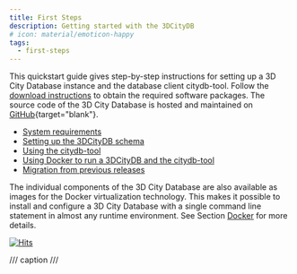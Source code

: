 ```yaml
---
title: First Steps
description: Getting started with the 3DCityDB
# icon: material/emoticon-happy
tags:
  - first-steps
---
```


This quickstart guide gives step-by-step instructions for setting up a 3D City Database instance and the database client
citydb-tool. Follow the [download instructions](../download.md) to obtain the required software packages. The source
code of the 3D City Database is hosted and maintained on [GitHub](https://github.com/3dcitydb){target="blank"}.

- [System requirements](requirements.md)
- [Setting up the 3DCityDB schema](setup.md)
- [Using the citydb-tool](citydb-tool.md)
- [Using Docker to run a 3DCityDB and the citydb-tool](docker.md)
- [Migration from previous releases](migration.md)

The individual components of the 3D City Database are also available as images for the Docker virtualization technology.
This makes it possible to install and configure a 3D City Database with a single command line statement in almost any
runtime environment. See Section [Docker](docker.md) for more details.

[![Hits](https://hits.seeyoufarm.com/api/count/incr/badge.svg?url=https%3A%2F%2F3dcitydb.github.io%2F3dcitydb-mkdocs%2Ffirst-steps%2Findex%2F&count_bg=%2379C83D&title_bg=%23555555&icon=&icon_color=%23E7E7E7&title=Visitors&edge_flat=false)](https://hits.seeyoufarm.com/#history)

/// caption
///
